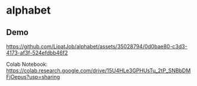 # alphabet

## Demo

https://github.com/LipatJob/alphabet/assets/35028794/0d0bae80-c3d3-4173-af3f-524efdbb46f2

Colab Notebook: https://colab.research.google.com/drive/15U4HLe3GPHUsTu_2tP_SNBbDMFjOepus?usp=sharing
